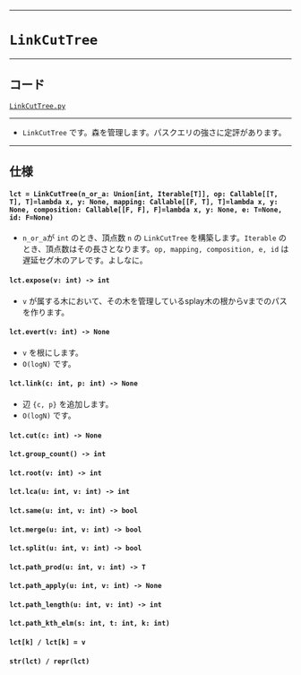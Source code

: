 _____

# `LinkCutTree`

_____

## コード
[`LinkCutTree.py`](https://github.com/titanium-22/Library_py/blob/main/DataStructures/DynamicConnectivity/LinkCutTree.py)

_____

- `LinkCutTree` です。森を管理します。パスクエリの強さに定評があります。

_____

## 仕様

#### `lct = LinkCutTree(n_or_a: Union[int, Iterable[T]], op: Callable[[T, T], T]=lambda x, y: None, mapping: Callable[[F, T], T]=lambda x, y: None, composition: Callable[[F, F], F]=lambda x, y: None, e: T=None, id: F=None)`
- `n_or_a`が `int` のとき、頂点数 `n` の `LinkCutTree` を構築します。`Iterable` のとき、頂点数はその長さとなります。`op, mapping, composition, e, id` は遅延セグ木のアレです。よしなに。

#### `lct.expose(v: int) -> int`
- `v` が属する木において、その木を管理しているsplay木の根からvまでのパスを作ります。

#### `lct.evert(v: int) -> None`
- `v` を根にします。
- `O(logN)` です。

#### `lct.link(c: int, p: int) -> None`
- 辺 `{c, p}` を追加します。
- `O(logN)` です。

#### `lct.cut(c: int) -> None`

#### `lct.group_count() -> int`

#### `lct.root(v: int) -> int`

#### `lct.lca(u: int, v: int) -> int`

#### `lct.same(u: int, v: int) -> bool`

#### `lct.merge(u: int, v: int) -> bool`

#### `lct.split(u: int, v: int) -> bool`

#### `lct.path_prod(u: int, v: int) -> T`

#### `lct.path_apply(u: int, v: int) -> None`

#### `lct.path_length(u: int, v: int) -> int`

#### `lct.path_kth_elm(s: int, t: int, k: int)`

#### `lct[k] / lct[k] = v`

#### `str(lct) / repr(lct)`
